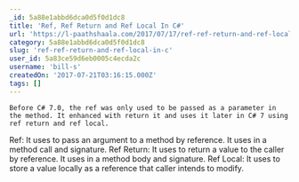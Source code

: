 ```yaml
---
_id: 5a88e1abbd6dca0d5f0d1dc8
title: 'Ref, Ref Return and Ref Local In C#'
url: 'https://l-paathshaala.com/2017/07/17/ref-ref-return-and-ref-local-in-c/'
category: 5a88e1abbd6dca0d5f0d1dc8
slug: 'ref-ref-return-and-ref-local-in-c'
user_id: 5a83ce59d6eb0005c4ecda2c
username: 'bill-s'
createdOn: '2017-07-21T03:16:15.000Z'
tags: []
---
```


	Before C# 7.0, the ref was only used to be passed as a parameter in the method. It enhanced with return it and uses it later in C# 7 using ref return and ref local.

Ref: It uses to pass an argument to a method by reference. It uses in a method call and signature.
Ref Return: It uses to return a value to the caller by reference. It uses in a method body and signature.
Ref Local: It uses to store a value locally as a reference that caller intends to modify.
